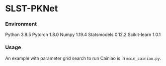 # SLST-PKNet


### Environment
Python 3.8.5 
Pytorch 1.8.0
Numpy 1.19.4
Statsmodels 0.12.2
Scikit-learn 1.0.1 


### Usage
An example with parameter grid search to run Cainiao is in `main_cainiao.py`.


